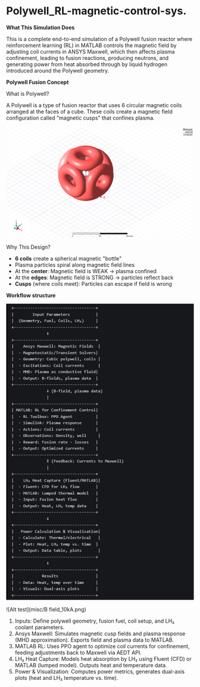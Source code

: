 # Polywell_RL-magnetic-control-sys.
**What This Simulation Does**

This is a complete end-to-end simulation of a Polywell fusion reactor where reinforcement learning (RL) in MATLAB controls the magnetic field by adjusting coil currents in ANSYS Maxwell, which then affects plasma confinement, leading to fusion reactions, producing neutrons, and generating power from heat absorbed through by liquid hydrogen introduced around the Polywell geometry.

**Polywell Fusion Concept**

What is Polywell?

A Polywell is a type of fusion reactor that uses 6 circular magnetic coils arranged at the faces of a cube. These coils create a magnetic field configuration called "magnetic cusps" that confines plasma.

![Alt text](misc/polywellreactor.png)

Why This Design?

-   **6 coils** create a spherical magnetic "bottle"
-   Plasma particles spiral along magnetic field lines
-   At the **center**: Magnetic field is WEAK → plasma confined
-   At the **edges**: Magnetic field is STRONG → particles reflect back
-   **Cusps** (where coils meet): Particles can escape if field is wrong

**Workflow structure**

![Alt text](misc/worlflow.png)

![Alt test](misc/B field_10kA.png)


1. Inputs: Define polywell geometry, fusion fuel, coil setup, and LH₂ coolant parameters.
2. Ansys Maxwell: Simulates magnetic cusp fields and plasma response (MHD approximation). Exports field and plasma data to MATLAB.
3. MATLAB RL: Uses PPO agent to optimize coil currents for confinement, feeding adjustments back to Maxwell via AEDT API.
4. LH₂ Heat Capture: Models heat absorption by LH₂ using Fluent (CFD) or MATLAB (lumped model). Outputs heat and temperature data.
5. Power & Visualization: Computes power metrics, generates dual-axis plots (heat and LH₂ temperature vs. time).



